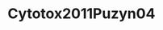 # Cytotox2011Puzyn04
<a name="material" />
<script type="application/ld+json">

  {
    "@context": "https://schema.org/",
    "@type": "ChemicalSubstance",
    "http://purl.org/dc/terms/conformsTo":
      {
        "@type": "CreativeWork",
        "@id": "https://bioschemas.org/profiles/ChemicalSubstance/0.4-RELEASE/"
      },
    "@id": "https://egonw.github.io/nanowiki/nanowiki5.html#material",
    "name": "Cytotox2011Puzyn04",
    "sameAs: "http://127.0.0.1/mediawiki/index.php/Special:URIResolver/Cytotox2011Puzyn04"
  }
</script>

